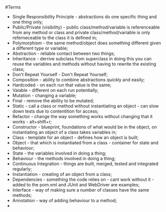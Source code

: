 #Terms

* Single Responsibility Principle - abstractions do one specific thing and one thing only;
* Public/Private (visibility) - public class/method/variable is referenceable from any method or class and private class/method/variable is only referneceable to the class it is defined in;
* Polymorphism - the same method/object does something different given a different type or variable;
* Abstraction - reliable contact between two things;
* Inheritance - derrive subclass from superclass in doing this you can reuse the variables and methods without having to rewrite the existing class;
* Don't Repeat Yourself - Don't Repeat Yourself;
* Composition - ability to combine abstractions quickly and easily;
* Hardcoded - on each run that value is the same;
* Vaiable - different on each run potentially;
* Mutation - changing a variable;
* Final - remove the ability to be mutated;
* Static - call a class or method without instantiating an object - can slow down tests due to contentition for access;
* Refactor - change the way something works without changing that it works - alt+shift+r;
* Constructor - blueprint, foundations of what would be in the object, on instantiating an object of a class takes variables in;
* Class - template for an object - defines how an object is built;
* Object - that which is instantiated from a class - container for state and behaviour;
* State - the variables involved in doing a thing;
* Behaviour - the methods involved in doing a thing;
* Continuous Integration - things are built, merged, tested and integrated regularly;
* Instantiation - creating of an object from a class;
* Dependencies - something the code relies on - cant work without it - added to the pom.xml and JUnit and WebDriver are examples;
* Interface - way of making sure a number of classes have the same methods;
* Annotation - way of adding behaviour to a method;
* 
